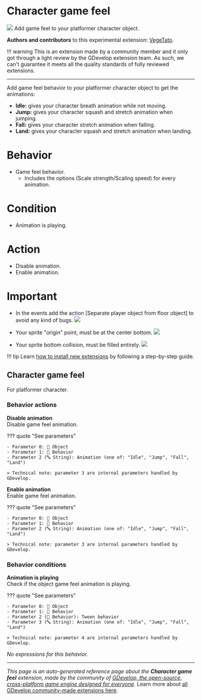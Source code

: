 # Character game feel

<img src="https://asset-resources.gdevelop.io/public-resources/Icons/Line Hero Pack/Master/SVG/Videogames/a9c73353ecb47ef44b3cf3c744d303a7df2b28787b82eeb1d9cceb2a3980ad9c_Videogames_videogame_pacman_game_video.svg" class="extension-icon"></img>
Add game feel to your platformer character object.

**Authors and contributors** to this experimental extension: [VegeTato](https://gd.games/VegeTato).

!!! warning
    This is an extension made by a community member and it only got through a
    light review by the GDevelop extension team. As such, we can't guarantee it
    meets all the quality standards of fully reviewed extensions.

---

Add game feel behavior to your platformer character object to get the animations:


- **Idle:** gives your character breath animation while not moving.
- **Jump:** gives your character squash and stretch animation when jumping.
- **Fall:** gives your character stretch animation when falling.
- **Land:** gives your character squash and stretch animation when landing.

# Behavior

- Game feel behavior.
   - Includes the options (Scale strength/Scaling speed) for every animation.

# Condition

- Animation is playing.

# Action

- Disable animation.
- Enable animation.

# Important

- In the events add the action [Separate player object from floor object] to avoid any kind of bugs.
![](https://i.imgur.com/TtdrAFp.png)

- Your sprite "origin" point, must be at the center bottom.
![](https://i.imgur.com/OdNv0cu.png)

- Your sprite bottom collision, must be filled entirely.
![](https://i.imgur.com/sHGOeqW.png)

!!! tip
    Learn [how to install new extensions](/gdevelop5/extensions/search) by following a step-by-step guide.



## Character game feel 

For platformer character. 

### Behavior actions

**Disable animation**  
Disable game feel animation.

??? quote "See parameters"

    - Parameter 0: 👾 Object
    - Parameter 1: 🧩 Behavior
    - Parameter 2 (🔤 String): Animation (one of: "Idle", "Jump", "Fall", "Land")

    > Technical note: parameter 3 are internal parameters handled by GDevelop.

**Enable animation**  
Enable game feel animation.

??? quote "See parameters"

    - Parameter 0: 👾 Object
    - Parameter 1: 🧩 Behavior
    - Parameter 2 (🔤 String): Animation (one of: "Idle", "Jump", "Fall", "Land")

    > Technical note: parameter 3 are internal parameters handled by GDevelop.

### Behavior conditions

**Animation is playing**  
Check if the object game feel animation is playing.

??? quote "See parameters"

    - Parameter 0: 👾 Object
    - Parameter 1: 🧩 Behavior
    - Parameter 2 (🧩 Behavior): Tween behavior
    - Parameter 3 (🔤 String): Animation (one of: "Idle", "Jump", "Fall", "Land")

    > Technical note: parameter 4 are internal parameters handled by GDevelop.

_No expressions for this behavior._



---

*This page is an auto-generated reference page about the **Character game feel** extension, made by the community of [GDevelop, the open-source, cross-platform game engine designed for everyone](https://gdevelop.io/).* Learn more about [all GDevelop community-made extensions here](/gdevelop5/extensions).